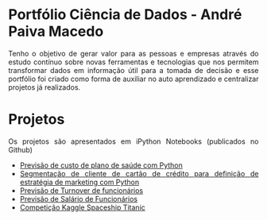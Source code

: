 # Portfólio Ciência de Dados - André Paiva Macedo

<div align="justify"> Tenho o objetivo de gerar valor para as pessoas e empresas através do estudo contínuo sobre novas ferramentas e tecnologias que nos permitem transformar dados em informação útil para a tomada de decisão e esse portfólio foi criado como forma de auxiliar no auto aprendizado e centralizar projetos já realizados.<p>
  
# Projetos
Os projetos são apresentados em iPython Notebooks (publicados no Github)


- [Previsão de custo de plano de saúde com Python](https://github.com/ANDREPAIVAMACEDO/Andre_Paiva_Portfolio/blob/main/Previs%C3%A3o%20de%20Plano%20de%20Sa%C3%BAde/Previs%C3%A3o_de_custo_de_Plano_de_Sa%C3%BAde.ipynb)
- [Segmentação de cliente de cartão de crédito para definição de estratégia de marketing com Python](https://github.com/ANDREPAIVAMACEDO/Andre_Paiva_Portfolio/blob/main/Clusteriza%C3%A7%C3%A3o%20de%20cliente%20de%20cart%C3%A3o%20de%20cr%C3%A9dito/Segmenta%C3%A7%C3%A3o_de_clientes_cart%C3%A3o_de_cr%C3%A9dito.ipynb)
- [Previsão de Turnover de funcionários](https://github.com/ANDREPAIVAMACEDO/Andre_Paiva_Portfolio/blob/main/Previs%C3%A3o%20de%20Turnover%20de%20Funcion%C3%A1rios/Previs%C3%A3o_de_Turnover_de_Funcion%C3%A1rios.ipynb)
- [Previsão de Salário de Funcionários](https://github.com/ANDREPAIVAMACEDO/Andre_Paiva_Portfolio/blob/main/Previs%C3%A3o%20de%20sal%C3%A1rio%20de%20funcion%C3%A1rios/Previs%C3%A3o%20de%20Sal%C3%A1rios.ipynb)
- [Competição Kaggle Spaceship Titanic](https://github.com/ANDREPAIVAMACEDO/Andre_Paiva_Portfolio/blob/main/Spaceship%20Titanic/Spaceship_Titanic.ipynb)
